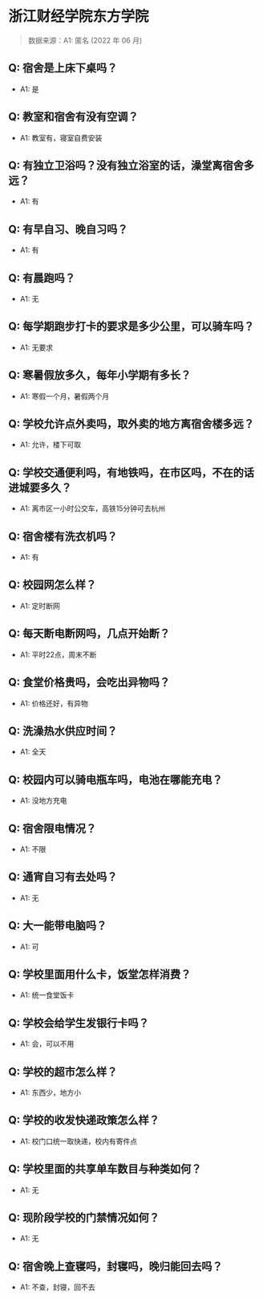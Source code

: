 # 浙江财经学院东方学院

> 数据来源：A1: 匿名 (2022 年 06 月)

## Q: 宿舍是上床下桌吗？

- A1: 是

## Q: 教室和宿舍有没有空调？

- A1: 教室有，寝室自费安装

## Q: 有独立卫浴吗？没有独立浴室的话，澡堂离宿舍多远？

- A1: 有

## Q: 有早自习、晚自习吗？

- A1: 有

## Q: 有晨跑吗？

- A1: 无

## Q: 每学期跑步打卡的要求是多少公里，可以骑车吗？

- A1: 无要求

## Q: 寒暑假放多久，每年小学期有多长？

- A1: 寒假一个月，暑假两个月

## Q: 学校允许点外卖吗，取外卖的地方离宿舍楼多远？

- A1: 允许，楼下可取

## Q: 学校交通便利吗，有地铁吗，在市区吗，不在的话进城要多久？

- A1: 离市区一小时公交车，高铁15分钟可去杭州

## Q: 宿舍楼有洗衣机吗？

- A1: 有

## Q: 校园网怎么样？

- A1: 定时断网

## Q: 每天断电断网吗，几点开始断？

- A1: 平时22点，周末不断

## Q: 食堂价格贵吗，会吃出异物吗？

- A1: 价格还好，有异物

## Q: 洗澡热水供应时间？

- A1: 全天

## Q: 校园内可以骑电瓶车吗，电池在哪能充电？

- A1: 没地方充电

## Q: 宿舍限电情况？

- A1: 不限

## Q: 通宵自习有去处吗？

- A1: 无

## Q: 大一能带电脑吗？

- A1: 可

## Q: 学校里面用什么卡，饭堂怎样消费？

- A1: 统一食堂饭卡

## Q: 学校会给学生发银行卡吗？

- A1: 会，可以不用

## Q: 学校的超市怎么样？

- A1: 东西少，地方小

## Q: 学校的收发快递政策怎么样？

- A1: 校门口统一取快递，校内有寄件点

## Q: 学校里面的共享单车数目与种类如何？

- A1: 无

## Q: 现阶段学校的门禁情况如何？

- A1: 无

## Q: 宿舍晚上查寝吗，封寝吗，晚归能回去吗？

- A1: 不查，封寝，回不去

